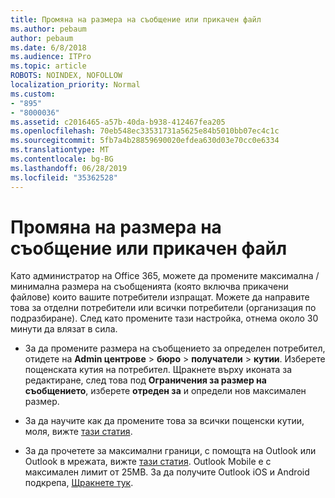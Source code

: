 ```yaml
---
title: Промяна на размера на съобщение или прикачен файл
ms.author: pebaum
author: pebaum
ms.date: 6/8/2018
ms.audience: ITPro
ms.topic: article
ROBOTS: NOINDEX, NOFOLLOW
localization_priority: Normal
ms.custom:
- "895"
- "8000036"
ms.assetid: c2016465-a57b-40da-b938-412467fea205
ms.openlocfilehash: 70eb548ec33531731a5625e84b5010bb07ec4c1c
ms.sourcegitcommit: 5fb7a4b28859690020efdea630d03e70cc0e6334
ms.translationtype: MT
ms.contentlocale: bg-BG
ms.lasthandoff: 06/28/2019
ms.locfileid: "35362528"
---
```

# <a name="changing-message-or-attachment-size"></a>Промяна на размера на съобщение или прикачен файл

Като администратор на Office 365, можете да промените максимална / минимална размера на съобщенията (която включва прикачени файлове) които вашите потребители изпращат. Можете да направите това за отделни потребители или всички потребители (организация по подразбиране). След като промените тази настройка, отнема около 30 минути да влязат в сила.
  
- За да промените размера на съобщението за определен потребител, отидете на **Admin центрове** \> **бюро** \> **получатели** \> **кутии**. Изберете пощенската кутия на потребител. Щракнете върху иконата за редактиране, след това под **Ограничения за размер на съобщението**, изберете **отреден за** и определи нов максимален размер.

- За да научите как да промените това за всички пощенски кутии, моля, вижте [тази статия](https://www.microsoft.com/microsoft-365/blog/2015/04/15/office-365-now-supports-larger-email-messages-up-to-150-mb/).

- За да прочетете за максимални граници, с помощта на Outlook или Outlook в мрежата, вижте [тази статия](https://technet.microsoft.com/library/exchange-online-limits.aspx#MessageLimits). Outlook Mobile е с максимален лимит от 25MB. За да получите Outlook iOS и Android подкрепа, [Щракнете тук](https://support.office.com/article/Get-in-app-help-for-Outlook-for-iOS-and-Android-218a22d1-9fa5-4889-b689-de1c63493243).

